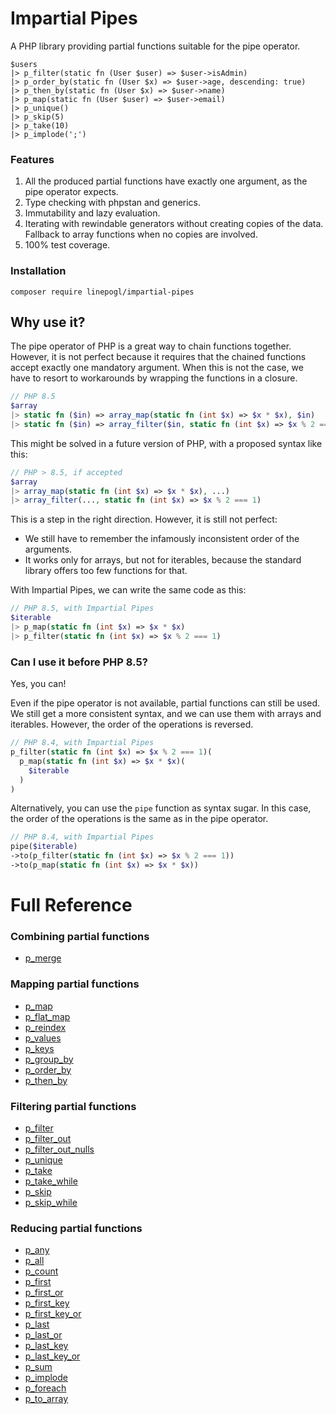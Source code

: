 # Impartial Pipes

A PHP library providing partial functions suitable for the pipe operator.

```
$users
|> p_filter(static fn (User $user) => $user->isAdmin)
|> p_order_by(static fn (User $x) => $user->age, descending: true)
|> p_then_by(static fn (User $x) => $user->name)
|> p_map(static fn (User $user) => $user->email)
|> p_unique()
|> p_skip(5)
|> p_take(10)
|> p_implode(';')
```

### Features

1. All the produced partial functions have exactly one argument, as the pipe operator expects.
2. Type checking with phpstan and generics.
3. Immutability and lazy evaluation.
4. Iterating with rewindable generators without creating copies of the data. Fallback to array functions when no copies are involved.
5. 100% test coverage.

### Installation

```
composer require linepogl/impartial-pipes
```

## Why use it?

The pipe operator of PHP is a great way to chain functions together. However, it is not perfect because it requires that the chained functions accept exactly one mandatory argument. When this is not the case, we have to resort to workarounds by wrapping the functions in a closure.

```php
// PHP 8.5
$array
|> static fn ($in) => array_map(static fn (int $x) => $x * $x), $in)
|> static fn ($in) => array_filter($in, static fn (int $x) => $x % 2 === 1)
```

This might be solved in a future version of PHP, with a proposed syntax like this:

```php
// PHP > 8.5, if accepted
$array
|> array_map(static fn (int $x) => $x * $x), ...)
|> array_filter(..., static fn (int $x) => $x % 2 === 1)
```

This is a step in the right direction. However, it is still not perfect:
 - We still have to remember the infamously inconsistent order of the arguments.
 - It works only for arrays, but not for iterables, because the standard library offers too few functions for that.

With Impartial Pipes, we can write the same code as this:

```php
// PHP 8.5, with Impartial Pipes
$iterable
|> p_map(static fn (int $x) => $x * $x)
|> p_filter(static fn (int $x) => $x % 2 === 1)
```

### Can I use it before PHP 8.5?

Yes, you can! 

Even if the pipe operator is not available, partial functions can still be used. We still get a more consistent syntax, and we can use them with arrays and iterables. However, the order of the operations is reversed.

```php
// PHP 8.4, with Impartial Pipes
p_filter(static fn (int $x) => $x % 2 === 1)(
  p_map(static fn (int $x) => $x * $x)(
    $iterable
  )
)
```

Alternatively, you can use the `pipe` function as syntax sugar. In this case, the order of the operations is the same as in the pipe operator.

```php
// PHP 8.4, with Impartial Pipes
pipe($iterable)
->to(p_filter(static fn (int $x) => $x % 2 === 1))
->to(p_map(static fn (int $x) => $x * $x))
```

# Full Reference

### Combining partial functions

- [p_merge](doc/Combining/p_merge.md)

### Mapping partial functions

- [p_map](doc/Mapping/p_map.md)
- [p_flat_map](doc/Mapping/p_flat_map.md)
- [p_reindex](doc/Mapping/p_reindex.md)
- [p_values](doc/Mapping/p_values.md)
- [p_keys](doc/Mapping/p_keys.md)
- [p_group_by](doc/Mapping/p_group_by.md)
- [p_order_by](doc/Mapping/p_order_by.md)
- [p_then_by](doc/Mapping/p_then_by.md)

### Filtering partial functions

- [p_filter](doc/Filtering/p_filter.md)
- [p_filter_out](doc/Filtering/p_filter_out.md)
- [p_filter_out_nulls](doc/Filtering/p_filter_out_nulls.md)
- [p_unique](doc/Filtering/p_unique.md)
- [p_take](doc/Filtering/p_take.md)
- [p_take_while](doc/Filtering/p_take_while.md)
- [p_skip](doc/Filtering/p_skip.md)
- [p_skip_while](doc/Filtering/p_skip_while.md)

### Reducing partial functions

- [p_any](doc/Reducing/p_any.md)
- [p_all](doc/Reducing/p_all.md)
- [p_count](doc/Reducing/p_count.md)
- [p_first](doc/Reducing/p_first.md)
- [p_first_or](doc/Reducing/p_first_or.md)
- [p_first_key](doc/Reducing/p_first_key.md)
- [p_first_key_or](doc/Reducing/p_first_key_or.md)
- [p_last](doc/Reducing/p_last.md)
- [p_last_or](doc/Reducing/p_last_or.md)
- [p_last_key](doc/Reducing/p_last_key.md)
- [p_last_key_or](doc/Reducing/p_last_key_or.md)
- [p_sum](doc/Reducing/p_sum.md)
- [p_implode](doc/Reducing/p_implode.md)
- [p_foreach](doc/Reducing/p_foreach.md)
- [p_to_array](doc/Reducing/p_to_array.md)

